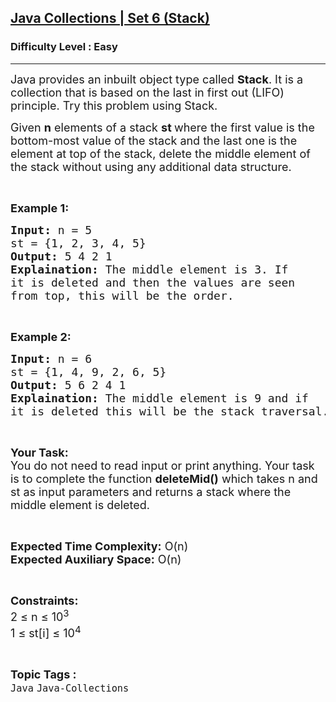 <h2><a href="https://practice.geeksforgeeks.org/problems/java-collections-set-1-stack5707/1?utm_source=geeksforgeeks&utm_medium=article_practice_tab&utm_campaign=article_practice_tab">Java Collections | Set 6 (Stack)</a></h2><h3>Difficulty Level : Easy</h3><hr><div class="problems_problem_content__Xm_eO"><p><span style="font-size:18px">Java provides an inbuilt object type called&nbsp;<strong>Stack</strong>. It is a collection that is based on the last in first out (LIFO) principle. Try this problem using Stack.&nbsp;</span></p>

<p><span style="font-size:18px">Given <strong>n</strong> elements of a stack <strong>st </strong>where the first value is the bottom-most value of the stack and the last one is the element at top of the stack, delete the middle element of the stack without using any additional data structure.</span></p>

<p>&nbsp;</p>

<p><strong><span style="font-size:18px">Example 1:</span></strong></p>

<pre><span style="font-size:18px"><strong>Input:</strong> n = 5
st = {1, 2, 3, 4, 5}
<strong>Output:</strong> 5 4 2 1
<strong>Explaination:</strong> The middle element is 3. If 
it is deleted and then the values are seen 
from top, this will be the order.</span></pre>

<p>&nbsp;</p>

<p><strong><span style="font-size:18px">Example 2:</span></strong></p>

<pre><span style="font-size:18px"><strong>Input:</strong> n = 6
st = {1, 4, 9, 2, 6, 5}
<strong>Output:</strong> 5 6 2 4 1
<strong>Explaination:</strong> The middle element is 9 and if 
it is deleted this will be the stack traversal. </span></pre>

<p>&nbsp;</p>

<p><span style="font-size:18px"><strong>Your Task:</strong><br>
You do not need to read input or print anything. Your task is to complete the function <strong>deleteMid()</strong> which takes n and st as input parameters and returns a stack where the middle element is deleted.</span></p>

<p>&nbsp;</p>

<p><span style="font-size:18px"><strong>Expected Time Complexity:</strong> O(n)<br>
<strong>Expected Auxiliary Space:</strong> O(n)</span></p>

<p>&nbsp;</p>

<p><span style="font-size:18px"><strong>Constraints:</strong><br>
2 ≤ n ≤ 10<sup>3</sup><br>
1 ≤ st[i] ≤ 10<sup>4</sup>&nbsp; &nbsp;</span></p>
</div><br><p><span style=font-size:18px><strong>Topic Tags : </strong><br><code>Java</code>&nbsp;<code>Java-Collections</code>&nbsp;